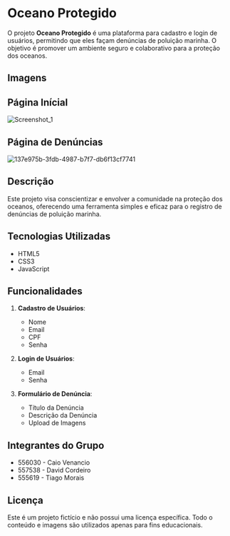# Oceano Protegido

O projeto **Oceano Protegido** é uma plataforma para cadastro e login de usuários, permitindo que eles façam denúncias de poluição marinha. O objetivo é promover um ambiente seguro e colaborativo para a proteção dos oceanos.

## Imagens

## Página Inícial
![Screenshot_1](https://github.com/davidcordeiro15/GS---WebDev/assets/161903325/8ccba092-c13f-4379-b792-043233164cce)

## Página de Denúncias
![137e975b-3fdb-4987-b7f7-db6f13cf7741](https://github.com/davidcordeiro15/GS---WebDev/assets/161903325/9fe8e61e-b9b4-446e-aac6-0eb1688a28ab)

## Descrição

Este projeto visa conscientizar e envolver a comunidade na proteção dos oceanos, oferecendo uma ferramenta simples e eficaz para o registro de denúncias de poluição marinha. 

## Tecnologias Utilizadas

- HTML5
- CSS3
- JavaScript

## Funcionalidades

1. **Cadastro de Usuários**: 
   - Nome
   - Email
   - CPF
   - Senha

2. **Login de Usuários**: 
   - Email
   - Senha


3. **Formulário de Denúncia**: 
   - Título da Denúncia
   - Descrição da Denúncia
   - Upload de Imagens


## Integrantes do Grupo

- 556030 - Caio Venancio
- 557538 - David Cordeiro
- 555619 - Tiago Morais

## Licença

Este é um projeto fictício e não possui uma licença específica. Todo o conteúdo e imagens são utilizados apenas para fins educacionais.






